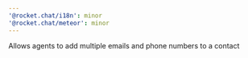 ```yaml
---
'@rocket.chat/i18n': minor
'@rocket.chat/meteor': minor
---
```


Allows agents to add multiple emails and phone numbers to a contact

